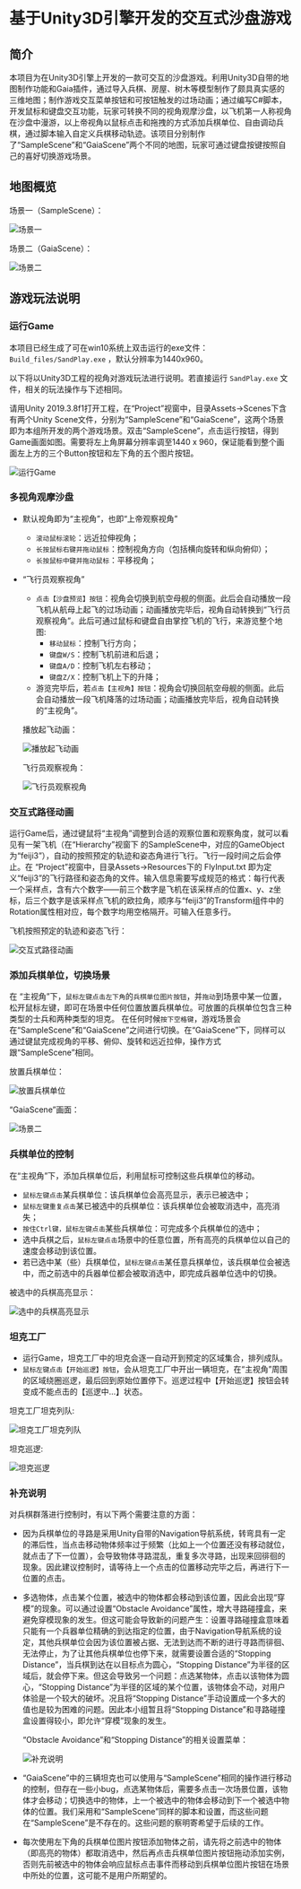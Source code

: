 # **基于Unity3D引擎开发的交互式沙盘游戏**
## **简介**
本项目为在Unity3D引擎上开发的一款可交互的沙盘游戏。利用Unity3D自带的地图制作功能和Gaia插件，通过导入兵棋、房屋、树木等模型制作了颇具真实感的三维地图；制作游戏交互菜单按钮和可按钮触发的过场动画；通过编写C#脚本，开发鼠标和键盘交互功能，玩家可转换不同的视角观摩沙盘，以飞机第一人称视角在沙盘中漫游，以上帝视角以鼠标点击和拖拽的方式添加兵棋单位、自由调动兵棋，通过脚本输入自定义兵棋移动轨迹。该项目分别制作了“SampleScene”和“GaiaScene”两个不同的地图，玩家可通过键盘按键按照自己的喜好切换游戏场景。
## **地图概览**
场景一（SampleScene）：

![场景一](./images/Scene1.png)

场景二（GaiaScene）：

![场景二](./images/Scene2.png)

## **游戏玩法说明**

### **运行Game**

本项目已经生成了可在win10系统上双击运行的exe文件： `Build_files/SandPlay.exe` ，默认分辨率为1440x960。

以下将以Unity3D工程的视角对游戏玩法进行说明。若直接运行 `SandPlay.exe` 文件，相关的玩法操作与下述相同。

请用Unity 2019.3.8f1打开工程，在“Project”视窗中，目录Assets->Scenes下含有两个Unity Scene文件，分别为“SampleScene”和“GaiaScene”，这两个场景即为本组所开发的两个游戏场景。双击“SampleScene”，点击运行按钮，得到Game画面如图。需要将左上角屏幕分辨率调至1440 x 960，保证能看到整个画面左上方的三个Button按钮和左下角的五个图片按钮。

![运行Game](./images/运行Game.png)

### **多视角观摩沙盘**

* 默认视角即为“主视角”，也即“上帝观察视角”

  * `滚动鼠标滚轮`：远近拉伸视角；
  * `长按鼠标右键并拖动鼠标`：控制视角方向（包括横向旋转和纵向俯仰）；
  * `长按鼠标中键并拖动鼠标`：平移视角；
* “飞行员观察视角”
  * `点击【沙盘预览】按钮`：视角会切换到航空母舰的侧面。此后会自动播放一段飞机从航母上起飞的过场动画；动画播放完毕后，视角自动转换到“飞行员观察视角”。此后可通过鼠标和键盘自由掌控飞机的飞行，来游览整个地图:
    * `移动鼠标`：控制飞行方向；
    * `键盘W/S`：控制飞机前进和后退；
    * `键盘A/D`：控制飞机左右移动；
    * `键盘Z/X`：控制飞机上下的升降；
  * 游览完毕后，若`点击【主视角】按钮`：视角会切换回航空母舰的侧面。此后会自动播放一段飞机降落的过场动画；动画播放完毕后，视角自动转换的“主视角”。 

  播放起飞动画：

  ![播放起飞动画](./images/播放起飞动画.png)

  飞行员观察视角：

  ![飞行员观察视角](./images/飞行员观察视角.png)

### **交互式路径动画**

运行Game后，通过键鼠将“主视角”调整到合适的观察位置和观察角度，就可以看见有一架飞机（在“Hierarchy”视窗下 的SampleScene中，对应的GameObject为“feiji3”），自动的按照预定的轨迹和姿态角进行飞行。飞行一段时间之后会停止。在 “Project”视窗中，目录Assets->Resources下的 FlyInput.txt 即为定义“feiji3”的飞行路径和姿态角的文件。输入信息需要写成规范的格式：每行代表一个采样点，含有六个数字——前三个数字是飞机在该采样点的位置x、y、z坐标，后三个数字是该采样点飞机的欧拉角，顺序与“feiji3”的Transform组件中的Rotation属性相对应，每个数字均用空格隔开。可输入任意多行。

飞机按照预定的轨迹和姿态飞行：

![交互式路径动画](./images/交互式路径动画.png)

### **添加兵棋单位，切换场景**

在 “主视角”下，`鼠标左键点击左下角`的`兵棋单位图片按钮`，并`拖动`到场景中某一位置，松开鼠标左键，即可在场景中任何位置放置兵棋单位。可放置的兵棋单位包含三种类型的士兵和两种类型的坦克。
在任何时候`按下空格键`，游戏场景会在“SampleScene”和“GaiaScene”之间进行切换。在“GaiaScene”下，同样可以通过键鼠完成视角的平移、俯仰、旋转和远近拉伸，操作方式跟“SampleScene”相同。

放置兵棋单位：

![放置兵棋单位](./images/放置兵棋单位.png)

“GaiaScene”画面：

![场景二](./images/Scene2.png)

### **兵棋单位的控制**

在“主视角”下，添加兵棋单位后，利用鼠标可控制这些兵棋单位的移动。
* `鼠标左键点击`某兵棋单位：该兵棋单位会高亮显示，表示已被选中；
* `鼠标左键重复点击`某已被选中的兵棋单位：该兵棋单位会被取消选中，高亮消失；
* `按住Ctrl键，鼠标左键点击`某些兵棋单位：可完成多个兵棋单位的选中；
* 选中兵棋之后，`鼠标左键点击`场景中的任意位置，所有高亮的兵棋单位以自己的速度会移动到该位置。
* 若已选中某（些）兵棋单位，`鼠标左键点击`某任意兵棋单位，该兵棋单位会被选中，而之前选中的兵器单位都会被取消选中，即完成兵器单位选中的切换。

被选中的兵棋高亮显示：

![选中的兵棋高亮显示](./images/选中的兵棋高亮显示.png)

### **坦克工厂**

* 运行Game，坦克工厂中的坦克会逐一自动开到预定的区域集合，排列成队。
* `鼠标左键点击【开始巡逻】按钮`，会从坦克工厂中开出一辆坦克，在“主视角”周围的区域绕圈巡逻，最后回到原始位置停下。巡逻过程中【开始巡逻】按钮会转变成不能点击的【巡逻中…】状态。

坦克工厂坦克列队:

![坦克工厂坦克列队](./images/坦克工厂坦克列队.png)

坦克巡逻:

![坦克巡逻](./images/坦克巡逻.png)

### **补充说明**

对兵棋群落进行控制时，有以下两个需要注意的方面：

* 因为兵棋单位的寻路是采用Unity自带的Navigation导航系统，转弯具有一定的滞后性，当点击移动物体频率过于频繁（比如上一个位置还没有移动就位，就点击了下一位置），会导致物体寻路混乱，重复多次寻路，出现来回徘徊的现象。因此建议控制时，请等待上一个点击的位置移动完毕之后，再进行下一位置的点击。
* 多选物体，点击某个位置，被选中的物体都会移动到该位置，因此会出现“穿模”的现象。可以通过设置“Obstacle Avoidance”属性，增大寻路碰撞盒，来避免穿模现象的发生。但这可能会导致新的问题产生：设置寻路碰撞盒意味着只能有一个兵器单位精确的到达指定的位置，由于Navigation导航系统的设定，其他兵棋单位会因为该位置被占据、无法到达而不断的进行寻路而徘徊、无法停止，为了让其他兵棋单位也停下来，就需要设置合适的“Stopping Distance”，当兵棋到达在以目标点为圆心，“Stopping Distance”为半径的区域后，就会停下来。但这会导致另一个问题：点选某物体，点击以该物体为圆心，“Stopping Distance”为半径的区域的某个位置，该物体会不动，对用户体验是一个较大的破坏。况且将“Stopping Distance”手动设置成一个多大的值也是较为困难的问题。因此本小组暂且将“Stopping Distance”和寻路碰撞盒设置得较小，即允许“穿模”现象的发生。

  “Obstacle Avoidance”和“Stopping Distance”的相关设置菜单：

  ![补充说明](./images/补充说明.png)

* “GaiaScene”中的三辆坦克也可以使用与“SampleScene”相同的操作进行移动的控制，但存在一些小bug，点选某物体后，需要多点击一次场景位置，该物体才会移动；切换选中的物体，上一个被选中的物体会移动到下一个被选中物体的位置。我们采用和“SampleScene”同样的脚本和设置，而这些问题在“SampleScene”是不存在的。这些问题的察明寄希望于后续的工作。

* 每次使用左下角的兵棋单位图片按钮添加物体之前，请先将之前选中的物体（即高亮的物体）都取消选中，然后再点击兵棋单位图片按钮拖动添加实例，否则先前被选中的物体会响应鼠标点击事件而移动到兵棋单位图片按钮在场景中所处的位置，这可能不是用户所期望的。




